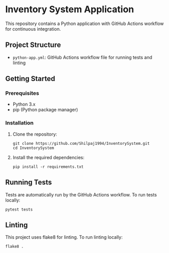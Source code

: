 # Inventory System Application

This repository contains a Python application with GitHub Actions workflow for continuous integration.

## Project Structure

- `python-app.yml`: GitHub Actions workflow file for running tests and linting

## Getting Started

### Prerequisites

- Python 3.x
- pip (Python package manager)

### Installation

1. Clone the repository:
   ```
   git clone https://github.com/Shilpaj1994/InventorySystem.git
   cd InventorySystem
   ```

2. Install the required dependencies:
   ```
   pip install -r requirements.txt
   ```

## Running Tests

Tests are automatically run by the GitHub Actions workflow. To run tests locally:

```
pytest tests
```

## Linting

This project uses flake8 for linting. To run linting locally:

```
flake8 .
```
